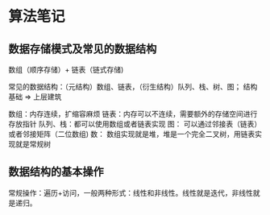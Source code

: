 # 算法笔记

## 数据存储模式及常见的数据结构

数组（顺序存储）+ 链表（链式存储)

常见的数据结构：（元结构）数组、链表，（衍生结构）队列、栈、树、图； 结构基础 => 上层建筑

数组：内存连续，扩缩容麻烦
链表：内存可以不连续，需要额外的存储空间进行存放指针
队列、栈：都可以使用数组或者链表实现
图： 可以通过邻接表（链表）或者邻接矩阵（二位数组)
数： 数组实现就是堆，堆是一个完全二叉树，用链表实现就是常规树

## 数据结构的基本操作

常规操作：遍历+访问，一般两种形式：线性和非线性。线性就是迭代，非线性就是递归。

